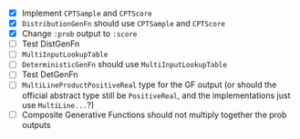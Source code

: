- [x] Implement `CPTSample` and `CPTScore`
- [x] `DistributionGenFn` should use `CPTSample` and `CPTScore`
- [x] Change `:prob` output to `:score`
- [ ] Test DistGenFn
- [ ] `MultiInputLookupTable`
- [ ] `DeterministicGenFn` should use `MultiInputLookupTable`
- [ ] Test DetGenFn
- [ ] `MultiLineProductPositiveReal` type for the GF output (or should the official abstract type still be `PositiveReal`, and the implementations just use `MultiLine...`?)
- [ ] Composite Generative Functions should not multiply together the prob outputs
